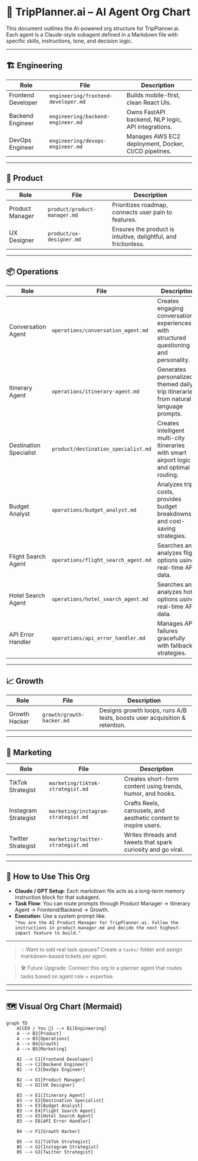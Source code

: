 # 🧠 TripPlanner.ai – AI Agent Org Chart

This document outlines the AI-powered org structure for TripPlanner.ai.  
Each agent is a Claude-style subagent defined in a Markdown file with specific skills, instructions, tone, and decision logic.

---

## 🏗️ Engineering

| Role               | File                                      | Description |
|--------------------|-------------------------------------------|-------------|
| Frontend Developer | `engineering/frontend-developer.md`       | Builds mobile-first, clean React UIs. |
| Backend Engineer   | `engineering/backend-engineer.md`         | Owns FastAPI backend, NLP logic, API integrations. |
| DevOps Engineer    | `engineering/devops-engineer.md`          | Manages AWS EC2 deployment, Docker, CI/CD pipelines. |

---

## 🎯 Product

| Role             | File                               | Description |
|------------------|------------------------------------|-------------|
| Product Manager  | `product/product-manager.md`       | Prioritizes roadmap, connects user pain to features. |
| UX Designer      | `product/ux-designer.md`           | Ensures the product is intuitive, delightful, and frictionless. |

---

## 📦 Operations

| Role            | File                                 | Description |
|------------------|--------------------------------------|-------------|
| Conversation Agent | `operations/conversation_agent.md`   | Creates engaging conversational experiences with structured questioning and personality. |
| Itinerary Agent | `operations/itinerary-agent.md`      | Generates personalized, themed daily trip itineraries from natural language prompts. |
| Destination Specialist | `product/destination_specialist.md` | Creates intelligent multi-city itineraries with smart airport logic and optimal routing. |
| Budget Analyst  | `operations/budget_analyst.md`       | Analyzes trip costs, provides budget breakdowns and cost-saving strategies. |
| Flight Search Agent | `operations/flight_search_agent.md` | Searches and analyzes flight options using real-time API data. |
| Hotel Search Agent | `operations/hotel_search_agent.md` | Searches and analyzes hotel options using real-time API data. |
| API Error Handler | `operations/api_error_handler.md`   | Manages API failures gracefully with fallback strategies. |

---

## 📈 Growth

| Role           | File                              | Description |
|----------------|-----------------------------------|-------------|
| Growth Hacker  | `growth/growth-hacker.md`         | Designs growth loops, runs A/B tests, boosts user acquisition & retention. |

---

## 📣 Marketing

| Role                | File                                      | Description |
|---------------------|-------------------------------------------|-------------|
| TikTok Strategist   | `marketing/tiktok-strategist.md`          | Creates short-form content using trends, humor, and hooks. |
| Instagram Strategist| `marketing/instagram-strategist.md`       | Crafts Reels, carousels, and aesthetic content to inspire users. |
| Twitter Strategist  | `marketing/twitter-strategist.md`         | Writes threads and tweets that spark curiosity and go viral. |

---

## 🧩 How to Use This Org

- **Claude / GPT Setup**: Each markdown file acts as a long-term memory instruction block for that subagent.
- **Task Flow**: You can route prompts through Product Manager → Itinerary Agent → Frontend/Backend → Growth.
- **Execution**: Use a system prompt like:  
  `"You are the AI Product Manager for TripPlanner.ai. Follow the instructions in product-manager.md and decide the next highest-impact feature to build."`

---

> 💡 Want to add real task queues? Create a `tasks/` folder and assign markdown-based tickets per agent.

> 🛠 Future Upgrade: Connect this org to a planner agent that routes tasks based on agent role + expertise.

---

---

## 🗺️ Visual Org Chart (Mermaid)

```mermaid
graph TD
    A[CEO / You 🧠] --> B1[Engineering]
    A --> B2[Product]
    A --> B3[Operations]
    A --> B4[Growth]
    A --> B5[Marketing]

    B1 --> C1[Frontend Developer]
    B1 --> C2[Backend Engineer]
    B1 --> C3[DevOps Engineer]

    B2 --> D1[Product Manager]
    B2 --> D2[UX Designer]

    B3 --> E1[Itinerary Agent]
    B3 --> E2[Destination Specialist]
    B3 --> E3[Budget Analyst]
    B3 --> E4[Flight Search Agent]
    B3 --> E5[Hotel Search Agent]
    B3 --> E6[API Error Handler]

    B4 --> F1[Growth Hacker]

    B5 --> G1[TikTok Strategist]
    B5 --> G2[Instagram Strategist]
    B5 --> G3[Twitter Strategist]
